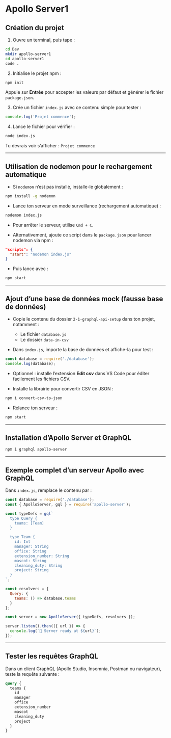 # Apollo Server1

## Création du projet

1. Ouvre un terminal, puis tape :

```bash
cd Dev
mkdir apollo-server1
cd apollo-server1
code .
````

2. Initialise le projet npm :

```bash
npm init
```

Appuie sur **Entrée** pour accepter les valeurs par défaut et générer le fichier `package.json`.

3. Crée un fichier `index.js` avec ce contenu simple pour tester :

```js
console.log('Projet commence');
```

4. Lance le fichier pour vérifier :

```bash
node index.js
```

Tu devrais voir s’afficher : `Projet commence`

---

## Utilisation de nodemon pour le rechargement automatique

* Si `nodemon` n’est pas installé, installe-le globalement :

```bash
npm install -g nodemon
```

* Lance ton serveur en mode surveillance (rechargement automatique) :

```bash
nodemon index.js
```

* Pour arrêter le serveur, utilise `Cmd + C`.

* Alternativement, ajoute ce script dans le `package.json` pour lancer nodemon via npm :

```json
"scripts": {
  "start": "nodemon index.js"
}
```

* Puis lance avec :

```bash
npm start
```

---

## Ajout d’une base de données mock (fausse base de données)

* Copie le contenu du dossier `2-1-graphql-api-setup` dans ton projet, notamment :

  * Le fichier `database.js`
  * Le dossier `data-in-csv`

* Dans `index.js`, importe la base de données et affiche-la pour test :

```js
const database = require('./database');
console.log(database);
```

* Optionnel : installe l’extension **Edit csv** dans VS Code pour éditer facilement les fichiers CSV.

* Installe la librairie pour convertir CSV en JSON :

```bash
npm i convert-csv-to-json
```

* Relance ton serveur :

```bash
npm start
```

---

## Installation d’Apollo Server et GraphQL

```bash
npm i graphql apollo-server
```

---

## Exemple complet d’un serveur Apollo avec GraphQL

Dans `index.js`, remplace le contenu par :

```js
const database = require('./database');
const { ApolloServer, gql } = require('apollo-server');

const typeDefs = gql`
  type Query {
    teams: [Team]
  }

  type Team {
    id: Int
    manager: String
    office: String
    extension_number: String
    mascot: String
    cleaning_duty: String
    project: String
  }
`;

const resolvers = {
  Query: {
    teams: () => database.teams
  }
};

const server = new ApolloServer({ typeDefs, resolvers });

server.listen().then(({ url }) => {
  console.log(`🚀 Server ready at ${url}`);
});
```

---

## Tester les requêtes GraphQL

Dans un client GraphQL (Apollo Studio, Insomnia, Postman ou navigateur), teste la requête suivante :

```graphql
query {
  teams {
    id
    manager
    office
    extension_number
    mascot
    cleaning_duty
    project
  }
}
```